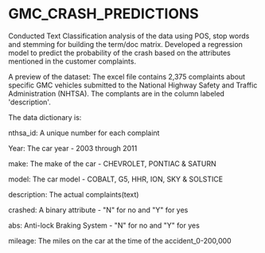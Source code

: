 # GMC_CRASH_PREDICTIONS

Conducted Text Classification analysis of the data using POS, stop words and stemming for building the term/doc matrix.
Developed a regression model to predict the probability of the crash based on the attributes mentioned in the customer complaints.

A preview of the dataset:
The excel file contains 2,375 complaints about specific GMC vehicles submitted to the National Highway Safety and Traffic Administration (NHTSA).
The complants are in the column labeled 'description'.

The data dictionary is:

nthsa_id:    A unique number for each complaint 

Year:        The car year - 2003 through 2011 

make:        The make of the car - CHEVROLET, PONTIAC & SATURN 

model:       The car model - COBALT, G5, HHR, ION, SKY & SOLSTICE 

description: The actual complaints(text) 

crashed:     A binary attribute - "N" for no and "Y" for yes

abs:         Anti-lock Braking System - "N" for no and "Y" for yes 

mileage:     The miles on the car at the time of the accident_0-200,000 
